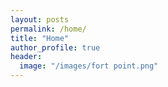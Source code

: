 ```yaml
---
layout: posts
permalink: /home/
title: "Home"
author_profile: true
header:
  image: "/images/fort point.png"
---
```



